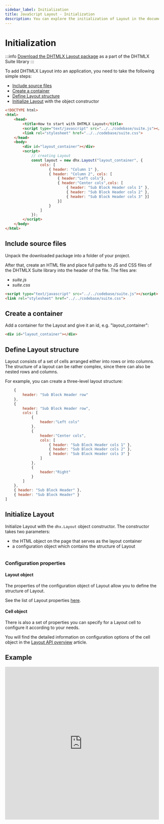 ```yaml
---
sidebar_label: Initialization
title: JavaScript Layout - Initialization 
description: You can explore the initialization of Layout in the documentation of the DHTMLX JavaScript UI library. Browse developer guides and API reference, try out code examples and live demos, and download a free 30-day evaluation version of DHTMLX Suite.
---
```


# Initialization

:::info
[Download the DHTMLX Layout package](https://dhtmlx.com/docs/products/dhtmlxSuite/download.shtml) as a part of the DHTMLX Suite library
:::

To add DHTMLX Layout into an application, you need to take the following simple steps:

- [Include source files](#include-source-files)
- [Create a container](#create-a-container)
- [Define Layout structure](#define-layout-structure)
- [Initialize Layout](#initialize-layout) with the object constructor

```html
<!DOCTYPE html>
<html>
    <head>
        <title>How to start with DHTMLX Layout</title>         
        <script type="text/javascript" src="../../codebase/suite.js"></script>
        <link rel="stylesheet" href="../../codebase/suite.css">
    </head>
    <body>
        <div id="layout_container"></div>
        <script>
            // creating Layout
            const layout = new dhx.Layout("layout_container", {
    			cols: [
        			{ header: "Column 1" },
        			{ header: "Column 2", cols: [
                		{ header:"Left cols"},
                		{ header:"Center cols",cols: [
                        	{ header: "Sub Block Header cols 1" },
                        	{ header: "Sub Block Header cols 2" },
                        	{ header: "Sub Block Header cols 3" }]
						}]
					}
    			]
			});
        </script>
    </body>
</html>
```

## Include source files

Unpack the downloaded package into a folder of your project.

After that, create an HTML file and place full paths to JS and CSS files of the DHTMLX Suite library into the header of the file. The files are:

- *suite.js*
- *suite.css*

```html
<script type="text/javascript" src="../../codebase/suite.js"></script>
<link rel="stylesheet" href="../../codebase/suite.css">
```

## Create a container

Add a container for the Layout and give it an id, e.g. "layout_container":

```html
<div id="layout_container"></div>
```

## Define Layout structure

Layout consists of a set of cells arranged either into rows or into columns. The structure of a layout can be rather complex, since there can also be nested rows and columns.

For example, you can create a three-level layout structure:

```javascript
	{
		header: "Sub Block Header row"
	},
	{
		header: "Sub Block Header row",
		cols: [
			{
				header:"Left cols"
			},
			{
				header:"Center cols",
				cols: [
					{ header: "Sub Block Header cols 1" },
					{ header: "Sub Block Header cols 2" },
					{ header: "Sub Block Header cols 3" }
				]
			},
			{
				header:"Right"
			}
		]
	},
	{ header: "Sub Block Header" },
	{ header: "Sub Block Header" }
]
```

## Initialize Layout

Initialize Layout with the `dhx.Layout` object constructor. The constructor takes two parameters:

- the HTML object on the page that serves as the layout container
- a configuration object which contains the structure of Layout 

```javascript
```

### Configuration properties

#### Layout object

The properties of the configuration object of Layout allow you to define the structure of Layout.

See the list of Layout properties [here](layout/api/api_overview.md#layout-properties).

#### Cell object

There is also a set of properties you can specify for a Layout cell to configure it according to your needs. 

You will find the detailed information on configuration options of the cell object in the [Layout API overview](layout/api/api_overview.md#cell-properties) article.

## Example

<iframe src="https://snippet.dhtmlx.com/ls3cbcys?mode=js" frameborder="0" class="snippet_iframe" width="100%" height="500"></iframe>
